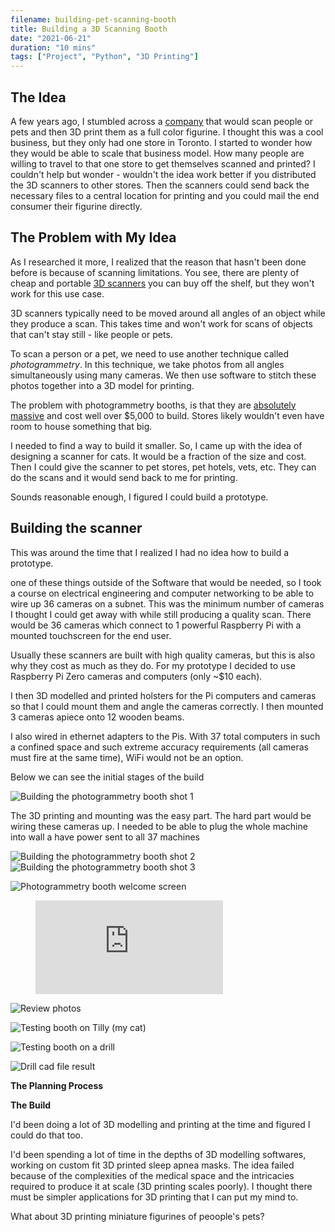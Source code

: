 ```yaml
---
filename: building-pet-scanning-booth
title: Building a 3D Scanning Booth
date: "2021-06-21"
duration: "10 mins"
tags: ["Project", "Python", "3D Printing"]
---
```


## The Idea

A few years ago, I stumbled across a [company](https://studios.sculptraits3d.com/3d-selfie-toronto/) that would scan people or pets and then 3D print them as a full color figurine. I thought this was a cool business, but they only had one store in Toronto. I started to wonder how they would be able to scale that business model. How many people are willing to travel to that one store to get themselves scanned and printed? I couldn't help but wonder - wouldn't the idea work better if you distributed the 3D scanners to other stores. Then the scanners could send back the necessary files to a central location for printing and you could mail the end consumer their figurine directly.

## The Problem with My Idea

As I researched it more, I realized that the reason that hasn't been done before is because of scanning limitations. You see, there are plenty of cheap and portable [3D scanners](https://www.google.com/search?q=3d+scanner&tbm=isch&ved=2ahUKEwi1k_Gepq_xAhWhoK0KHdl5Ay4Q2-cCegQIABAA&oq=3d+scanner&gs_lcp=CgNpbWcQAzIECAAQQzICCAAyAggAMgIIADICCAAyAggAMgIIADICCAAyAggAMgIIADoFCAAQsQNQ_IcBWPOPAWDRkAFoAHAAeACAAVyIAf8FkgECMTCYAQCgAQGqAQtnd3Mtd2l6LWltZ8ABAQ&sclient=img&ei=D_jTYPXPJaHBtgXZ843wAg&bih=914&biw=1680&rlz=1C5GCEM_enCA914CA914) you can buy off the shelf, but they won't work for this use case.

3D scanners typically need to be moved around all angles of an object while they produce a scan. This takes time and won't work for scans of objects that can't stay still - like people or pets.

To scan a person or a pet, we need to use another technique called _photogrammetry_. In this technique, we take photos from all angles simultaneously using many cameras. We then use software to stitch these photos together into a 3D model for printing.

The problem with photogrammetry booths, is that they are [absolutely massive](https://www.google.com/search?q=photogrammetry+booth&rlz=1C5GCEM_enCA914CA914&source=lnms&tbm=isch&sa=X&ved=2ahUKEwjLg4Gepq_xAhXYbc0KHQhKD3sQ_AUoAXoECAEQAw&biw=1680&bih=914) and cost well over $5,000 to build. Stores likely wouldn't even have room to house something that big.

I needed to find a way to build it smaller. So, I came up with the idea of designing a scanner for cats. It would be a fraction of the size and cost. Then I could give the scanner to pet stores, pet hotels, vets, etc. They can do the scans and it would send back to me for printing.

Sounds reasonable enough, I figured I could build a prototype.

## Building the scanner

This was around the time that I realized I had no idea how to build a prototype.


 one of these things outside of the Software that would be needed, so I took a course on electrical engineering and computer networking to be able to wire up 36 cameras on a subnet. This was the minimum number of cameras I thought I could get away with while still producing a quality scan. There would be 36 cameras which connect to 1 powerful Raspberry Pi with a mounted touchscreen for the end user.

Usually these scanners are built with high quality cameras, but this is also why they cost as much as they do. For my prototype I decided to use Raspberry Pi Zero cameras and computers (only ~$10 each).

I then 3D modelled and printed holsters for the Pi computers and cameras so that I could mount them and angle the cameras correctly. I then mounted 3 cameras apiece onto 12 wooden beams.

I also wired in ethernet adapters to the Pis. With 37 total computers in such a confined space and such extreme accuracy requirements (all cameras must fire at the same time), WiFi would not be an option.

Below we can see the initial stages of the build

![Building the photogrammetry booth shot 1](../../static/building-pet-scanning-booth/build_1.jpg)

The 3D printing and mounting was the easy part. The hard part would be wiring these cameras up. I needed to be able to plug the whole machine into wall a have power sent to all 37 machines

![Building the photogrammetry booth shot 2](../../static/building-pet-scanning-booth/build_2.jpg)
![Building the photogrammetry booth shot 3](../../static/building-pet-scanning-booth/build_3.jpg)

![Photogrammetry booth welcome screen](../../static/building-pet-scanning-booth/welcome_screen.jpg)

<!-- blank line -->

<figure class="video_container">
  <iframe src="https://www.youtube.com/embed/Y8BXqzo4hgs" frameborder="0" allowfullscreen="true"> </iframe>
</figure>

<!-- blank line -->

![Review photos](../../static/building-pet-scanning-booth/review_photos.png)

![Testing booth on Tilly (my cat)](../../static/building-pet-scanning-booth/tilly.jpg)

![Testing booth on a drill](../../static/building-pet-scanning-booth/drill.jpg)

![Drill cad file result](../../static/building-pet-scanning-booth/result.jpg)



<b>The Planning Process</b>


<b>The Build</b>




I'd been doing a lot of 3D modelling and printing at the time and figured I could do that too.


I'd been spending a lot of time in the depths of 3D modelling softwares, working on custom fit 3D printed sleep apnea masks. The idea failed because of the complexities of the medical space and the intricacies required to produce it at scale (3D printing scales poorly). I thought there must be simpler applications for 3D printing that I can put my mind to.

What about 3D printing miniature figurines of peoople's pets?